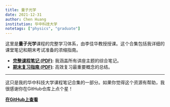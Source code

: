 ```yaml
---
title: 量子光学
date: 2021-12-31
author: Chen Huang
institution: 华中科技大学
notetags: ["physics", "graduate"]
---
```


这里是**量子光学**课程的完整学习体系，由李佳华教授授课。这个合集包括我详细的课堂笔记和期末考试准备的浓缩指南。

- [**完整课程笔记 (PDF)**](/notes/quantum-optics/pdf/quantum-optics.pdf): 我涵盖所有讲座主题的综合笔记。
- [**期末复习指南 (PDF)**](/notes/quantum-optics/pdf/review-quantum-optics.pdf): 高效复习最重要概念的总结。

---

这只是我的华中科技大学课程笔记合集的一部分。如果你觉得这个资源有帮助，我很感谢你在GitHub仓库上点个星！

[**在GitHub上查看**](https://github.com/chenx820/HUST-course-notes)
